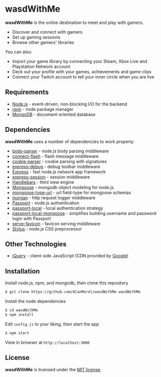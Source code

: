 # wasdWithMe

**wasdWithMe** is the online destination to meet and play with gamers.

  - Discover and connect with gamers
  - Set up gaming sessions
  - Browse other gamers' libraries

You can also:
  - Import your game library by connecting your Steam, Xbox Live and Playstation Network account
  - Deck out your profile with your games, achievements and game clips
  - Connect your Twitch account to tell your inner circle when you are live

## Requirements

- [Node.js](http://nodejs.org/) - event-driven, non-blocking I/O for the backend
- [npm](https://www.npmjs.com/) - node package manager
- [MongoDB](https://www.mongodb.com/) - document-oriented database

## Dependencies

**wasdWithMe** uses a number of dependencies to work properly:

* [body-parser](https://www.npmjs.com/package/body-parser) - node.js body parsing middleware
* [connect-flash](https://github.com/jaredhanson/connect-flash) - flash message middleware
* [cookie-parser](https://www.npmjs.com/package/cookie-parser) - cookie parsing with signatures
* [express-debug](https://www.npmjs.com/package/express-debug) - debug toolbar middleware
* [Express](https://expressjs.com/) - fast node.js network app framework
* [express-session](https://www.npmjs.com/package/express-session) - session middleware
* [Handlebars](http://handlebarsjs.com/) - html view engine
* [Mongoose](http://mongoosejs.com/) - mongodb object modeling for node.js
* [mongoose-type-url](https://www.npmjs.com/package/mongoose-type-url) - url field-type for mongoose schemas
* [morgan](https://www.npmjs.com/package/morgan) - http request logger middleware
* [Passport](http://passportjs.org/) - node.js authentication
* [passport-local](https://www.npmjs.com/package/passport-local) - local authentication strategy
* [passport-local-mongoose](https://www.npmjs.com/package/passport-local-mongoose) - simplifies building username and password login with Passport
* [serve-favicon](https://www.npmjs.com/package/serve-favicon) - favicon serving middleware
* [Stylus](http://stylus-lang.com/) - node.js CSS preprocessor

## Other Technologies

* [jQuery](https://jquery.com/) - client-side JavaScript (CDN provided by [Google](https://developers.google.com/speed/libraries/))

## Installation

Install node.js, npm, and mongodb, then clone this repository

```sh
$ git clone https://github.com/AlanMorel/wasdWithMe wasdWithMe
```

Install the node dependencies

```sh
$ cd wasdWithMe
$ npm install
```

Edit `config.js` to your liking, then start the app

```sh
$ npm start
```

View in browser at `http://localhost:3000`

## License

**wasdWithMe** is licensed under the [MIT license](LICENSE).
